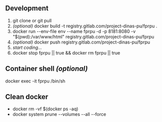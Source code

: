 ## Development

1. git clone or git pull
2. _(optional)_ docker build -t registry.gitlab.com/project-dinas-pu/fprpu .
3. docker run --env-file env --name fprpu -d -p 8181:8080 -v "$(pwd):/var/www/html" registry.gitlab.com/project-dinas-pu/fprpu
4. _(optional)_ docker push registry.gitlab.com/project-dinas-pu/fprpu
5. _start coding..._
6. docker stop fprpu || true && docker rm fprpu || true

## Container shell _(optional)_

docker exec -it fprpu /bin/sh

## Clean docker

- docker rm -vf $(docker ps -aq)
- docker system prune --volumes --all --force
